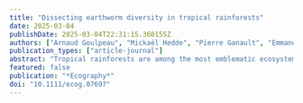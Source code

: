 ```yaml
---
title: "Dissecting earthworm diversity in tropical rainforests"
date: 2025-03-04
publishDate: 2025-03-04T22:31:15.360155Z
authors: ["Arnaud Goulpeau", "Mickaël Hedde", "Pierre Ganault", "Emmanuel Lapied", "Marie-Eugénie Maggia", "Eric Marcon", "Thibaud Decaëns"]
publication_types: ["article-journal"]
abstract: "Tropical rainforests are among the most emblematic ecosystems in terms of biodiversity. However, our understanding of the structure of tropical biodiversity is still incomplete, particularly for certain groups of soil organisms such as earthworms, whose importance for ecosystem functioning is widely recognised. This study aims at determining the relative contribution of alpha and beta components to earthworm regional diversity at a hierarchy of nested spatial scales in natural ecosystems of French Guiana. For this, we performed a hierarchical diversity partitioning of a large dataset on earthworm communities, in which DNA barcode‐based operational taxonomic units (OTUs) were used as species surrogates. Observed regional diversity comprised 256 OTUs. We found that alpha diversity was lower than predicted by chance, regardless of the scale considered. Community‐scale alpha diversity was on average 7 OTUs. Beta diversity among remote landscapes was higher than expected by chance, explaining as much as 87% of regional diversity. This points to regional mechanisms as the main driver of species diversity distribution in this group of organisms with low dispersal capacity. At more local scales, multiplicative beta diversity was higher than expected by chance between habitats, while it was lower than expected by chance between communities in the same habitat. This highlights the local effect of environmental filters on the species composition of communities. The calculation of a Chao 2 index predicts that as many as 1700 species could be present in French Guiana, which represents a spectacular increase compared with available checklists, and calls into question the commonly accepted estimates of global number of earthworm species."
featured: false
publication: "*Ecography*"
doi: "10.1111/ecog.07697"
---
```

